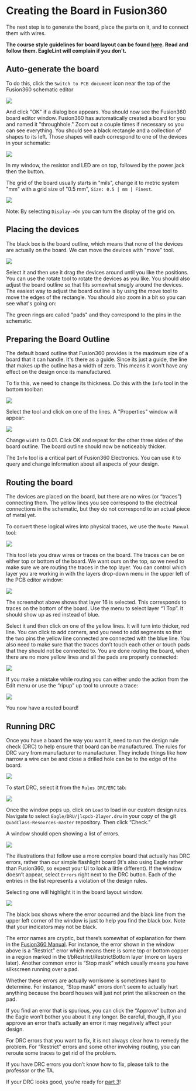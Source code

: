 # Creating the Board in Fusion360

The next step is to generate the board, place the parts on it, and to connect them with wires.

**The course style guidelines for board layout can be found [here](https://github.com/NVSL/QuadClass-Resources/tree/master/labs/Laying-Out-The-Board/README.md#board-layout-style-guide). Read and follow them. EagleLint will complain if you don't.**

## Auto-generate the board

To do this, click the `Switch to PCB document` icon near the top of the Fusion360 schematic editor

![](images/board1_f360.png)

And click "OK" if a dialog box appears. You should now see the Fusion360 board editor window. Fusion360 has automatically created a board for you and named it "throughhole." Zoom out a couple times if necessary so you can see everything. You should see a black rectangle and a collection of shapes to its left. Those shapes will each correspond to one of the devices in your schematic:

![](images/board2_f360.png)

In my window, the resistor and LED are on top, followed by the power jack then the button.

The grid of the board usually starts in "mils", change it to metric system "mm" with a grid size of "0.5 mm", `Size: 0.5 | mm | Finest`.

![](images/board2.5_f360.png)

Note: By selecting `Display->On` you can turn the display of the grid on.

## Placing the devices

The black box is the board outline, which means that none of the devices are actually on the board. We can move the devices with "move" tool.

![](images/board3_f360.png)

Select it and then use it drag the devices around until you like the positions. You can use the rotate tool to rotate the devices as you like. You should also adjust the board outline so that fits somewhat snugly around the devices. The easiest way to adjust the board outline is by using the move tool to move the edges of the rectangle. You should also zoom in a bit so you can see what's going on:

The green rings are called "pads" and they correspond to the pins in the schematic.

## Preparing the Board Outline

The default board outline that Fusion360 provides is the maximum size of a board that it can handle. It's there as a guide. Since its just a guide, the line that makes up the outline has a width of zero. This means it won't have any effect on the design once its manufactured.

To fix this, we need to change its thickness. Do this with the `Info` tool in the bottom toolbar:

![](images/board4_f360.png)

Select the tool and click on one of the lines. A "Properties" window will appear:

![](images/board5_f360.png)

Change `width` to 0.01. Click OK and repeat for the other three sides of the board outline. The board outline should now be noticeably thicker.

The `Info` tool is a critical part of Fusion360 Electronics. You can use it to query and change information about all aspects of your design.

## Routing the board

The devices are placed on the board, but there are no wires (or “traces”) connecting them. The yellow lines you see correspond to the electrical connections in the schematic, but they do not correspond to an actual piece of metal yet.

To convert these logical wires into physical traces, we use the `Route Manual` tool:

![](images/board6_f360.png)

This tool lets you draw wires or traces on the board. The traces can be on either top or bottom of the board. We want ours on the top, so we need to make sure we are routing the traces in the top layer. You can control which layer you are working in with the layers drop-down menu in the upper left of the PCB editor window:

![](images/board7_f360.png)

The screenshot above shows that layer 16 is selected. This corresponds to traces on the bottom of the board. Use the menu to select layer “1 Top”. It should show up as red instead of blue.

Select it and then click on one of the yellow lines. It will turn into thicker, red line. You can click to add corners, and you need to add segments so that the two pins the yellow line connected are connected with the blue line. You also need to make sure that the traces don’t touch each other or touch pads that they should not be connected to. You are done routing the board, when there are no more yellow lines and all the pads are properly connected:

![](images/board8_f360.png)

If you make a mistake while routing you can either undo the action from the Edit menu or use the “ripup” up tool to unroute a trace:

![](images/board9_f360.png)

You now have a routed board!

## Running DRC

Once you have a board the way you want it, need to run the design rule check (DRC) to help ensure that board can be manufactured. The rules for DRC vary from manufacturer to manufacturer. They include things like how narrow a wire can be and close a drilled hole can be to the edge of the board.

![](images/board10_new.png)

To start DRC, select it from the `Rules DRC/ERC` tab:

![](images/board10_f360.png)

Once the window pops up, click on `Load` to load in our custom design rules. Navigate to select `Eagle/DRU/jlcpcb-2layer.dru` in your copy of the git `QuadClass-Resources-master` repository. Then click “Check.”

A window should open showing a list of errors.

![](images/board11.png)

The illustrations that follow use a more complex board that actually has DRC errors, rather than our simple flashlight board (It's also using Eagle rather than Fusion360, so expect your UI to look a little different). If the window doesn’t appear, select `Errors` right next to the DRC button. Each of the entries in the list represents a violation of the design rules.

Selecting one will highlight it in the board layout window.

![](images/board12.png)

The black box shows where the error occurred and the black line from the upper left corner of the window is just to help you find the black box. Note that your indicators may not be black.

The error names are cryptic, but there’s somewhat of explanation for them in the [Fusion360 Manual](https://help.autodesk.com/view/fusion360/ENU/?guid=ECD-DESIGN-RULES-REF). For instance, the error shown in the window above is a “Restrict” error which means there is some top or bottom copper in a region marked in the t/bRestrict/RestrictBottom layer (more on layers later). Another common error is “Stop mask” which usually means you have silkscreen running over a pad.

Whether these errors are actually worrisome is sometimes hard to determine. For instance, “Stop mask” errors don’t seem to actually hurt anything because the board houses will just not print the silkscreen on the pad.

If you find an error that is spurious, you can click the “Approve” button and the Eagle won’t bother you about it any longer. Be careful, though, if you approve an error that’s actually an error it may negatively affect your design.

For DRC errors that you want to fix, it is not always clear how to remedy the problem. For “Restrict” errors and some other involving routing, you can reroute some traces to get rid of the problem.

If you have DRC errors you don’t know how to fix, please talk to the professor or the TA.

If your DRC looks good, you're ready for [part 3](Preparing-The-Board-For-Manufacturing.md)!
